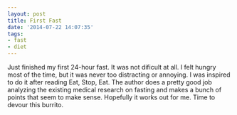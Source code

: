 ```yaml
---
layout: post
title: First Fast
date: '2014-07-22 14:07:35'
tags:
- fast
- diet
---
```


Just finished my first 24-hour fast. It was not dificult at all. I felt hungry most of the time, but it was never too distracting or annoying. I was inspired to do it after reading Eat, Stop, Eat. The author does a pretty good job analyzing the existing medical research on fasting and makes a bunch of points that seem to make sense. Hopefully it works out for me. Time to devour this burrito.
